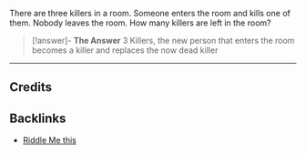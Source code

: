 There are three killers in a room. Someone enters the room and kills one of them. Nobody leaves the room. How many killers are left in the room?

> [!answer]-  **The Answer**
> 3 Killers, the new person that enters the room becomes a killer and replaces the now dead killer

---
## Credits


## Backlinks
- [Riddle Me this](🚿%20shower%20thoughts/riddles/Riddle%20Me%20this.md)